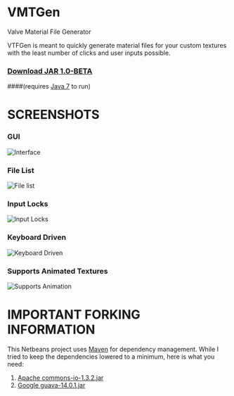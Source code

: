 VMTGen
======

Valve Material File Generator

VTFGen is meant to quickly generate material files for your custom textures
with the least number of clicks and user inputs possible.

### [Download JAR 1.0-BETA](https://raw.github.com/Xyphos/VMTGen/blob/master/target/VMTGen-1.0-BETA.jar)
####(requires [Java 7](http://www.oracle.com/technetwork/java/javase/downloads/index.html) to run)

# SCREENSHOTS

### GUI
![Interface](https://raw.github.com/Xyphos/VMTGen/master/doc/screenshot.png)

### File List
![File list](https://raw.github.com/Xyphos/VMTGen/master/doc/files.png)

### Input Locks
![Input Locks](https://raw.github.com/Xyphos/VMTGen/master/doc/lock-input.png)

### Keyboard Driven
![Keyboard Driven](https://raw.github.com/Xyphos/VMTGen/master/doc/hotkeys.png)

### Supports Animated Textures
![Supports Animation](https://raw.github.com/Xyphos/VMTGen/master/doc/material.png)



# IMPORTANT FORKING INFORMATION
This Netbeans project uses [Maven](http://maven.apache.org/) for dependency management.
While I tried to keep the dependencies lowered to a minimum, here is what you need:

1. [Apache commons-io-1.3.2.jar](http://commons.apache.org/proper/commons-io/download_io.cgi)
2. [Google guava-14.0.1.jar](https://code.google.com/p/guava-libraries/)
